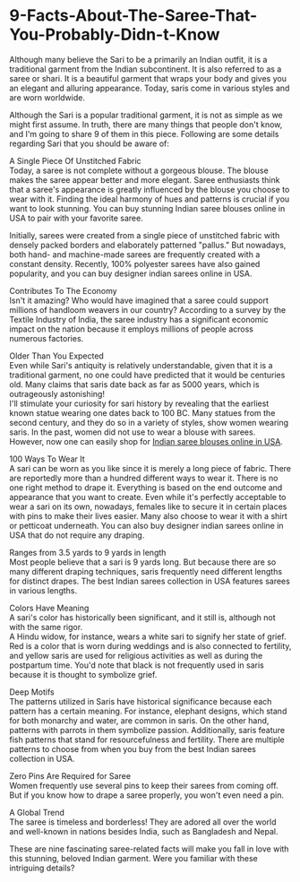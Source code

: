 # 9-Facts-About-The-Saree-That-You-Probably-Didn-t-Know
Although many believe the Sari to be a primarily an Indian outfit, it is a traditional garment from the Indian subcontinent. It is also referred to as a saree or shari. It is a beautiful garment that wraps your body and gives you an elegant and alluring appearance. Today, saris come in various styles and are worn worldwide. <br>

Although the Sari is a popular traditional garment, it is not as simple as we might first assume. In truth, there are many things that people don't know, and I'm going to share 9 of them in this piece. Following are some details regarding Sari that you should be aware of:<br>

A Single Piece Of Unstitched Fabric<br>
Today, a saree is not complete without a gorgeous blouse. The blouse makes the saree appear better and more elegant. Saree enthusiasts think that a saree's appearance is greatly influenced by the blouse you choose to wear with it. Finding the ideal harmony of hues and patterns is crucial if you want to look stunning. You can buy stunning Indian saree blouses online in USA to pair with your favorite saree. <br>

Initially, sarees were created from a single piece of unstitched fabric with densely packed borders and elaborately patterned "pallus." But nowadays, both hand- and machine-made sarees are frequently created with a constant density. Recently, 100% polyester sarees have also gained popularity, and you can buy designer indian sarees online in USA.<br>

Contributes To The Economy<br>
Isn't it amazing? Who would have imagined that a saree could support millions of handloom weavers in our country? According to a survey by the Textile Industry of India, the saree industry has a significant economic impact on the nation because it employs millions of people across numerous factories.<br>

Older Than You Expected<br>
Even while Sari's antiquity is relatively understandable, given that it is a traditional garment, no one could have predicted that it would be centuries old. Many claims that saris date back as far as 5000 years, which is outrageously astonishing!<br>
I'll stimulate your curiosity for sari history by revealing that the earliest known statue wearing one dates back to 100 BC. Many statues from the second century, and they do so in a variety of styles, show women wearing saris. In the past, women did not use to wear a blouse with sarees. However, now one can easily shop for <a href="https://chirosbyjigyasa.com/collections/readymade-saree-blouses">Indian saree blouses online in USA</a>.<br>

100 Ways To Wear It<br>
A sari can be worn as you like since it is merely a long piece of fabric. There are reportedly more than a hundred different ways to wear it. There is no one right method to drape it. Everything is based on the end outcome and appearance that you want to create. Even while it's perfectly acceptable to wear a sari on its own, nowadays, females like to secure it in certain places with pins to make their lives easier. Many also choose to wear it with a shirt or petticoat underneath. You can also buy designer indian sarees online in USA that do not require any draping. <br>

Ranges from 3.5 yards to 9 yards in length<br>
Most people believe that a sari is 9 yards long. But because there are so many different draping techniques, saris frequently need different lengths for distinct drapes. The best Indian sarees collection in USA features sarees in various lengths. <br>

Colors Have Meaning<br>
A sari's color has historically been significant, and it still is, although not with the same rigor.<br>
A Hindu widow, for instance, wears a white sari to signify her state of grief. Red is a color that is worn during weddings and is also connected to fertility, and yellow saris are used for religious activities as well as during the postpartum time. You'd note that black is not frequently used in saris because it is thought to symbolize grief.<br>

Deep Motifs<br>
The patterns utilized in Saris have historical significance because each pattern has a certain meaning. For instance, elephant designs, which stand for both monarchy and water, are common in saris. On the other hand, patterns with parrots in them symbolize passion. Additionally, saris feature fish patterns that stand for resourcefulness and fertility. There are multiple patterns to choose from when you buy from the best Indian sarees collection in USA.<br>

Zero Pins Are Required for Saree<br>
Women frequently use several pins to keep their sarees from coming off. But if you know how to drape a saree properly, you won't even need a pin.<br>

A Global Trend<br>
The saree is timeless and borderless! They are adored all over the world and well-known in nations besides India, such as Bangladesh and Nepal.<br>

These are nine fascinating saree-related facts will make you fall in love with this stunning, beloved Indian garment. Were you familiar with these intriguing details?<br> 
